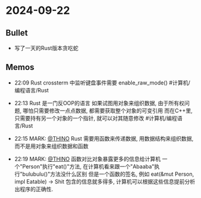 # 2024-09-22

## Bullet
- 写了一天的Rust版本贪吃蛇


## Memos

- 22:09 
	Rust crossterm 中监听键盘事件需要 enable_raw_mode()
	#计算机/编程语言/Rust 
	 
- 22:13 
	Rust 是一门反OOP的语言
	如果试图用对象来组织数据, 由于所有权问题, 哪怕只需要修改一点点数据, 都需要获取整个对象的可变引用
	而在C++里, 只需要持有另一个对象的一个指针, 就可以对其随意修改
	#计算机/编程语言/Rust 
	
	 
- 22:15 
	MARK: [@THINO](2024092222130012)
	Rust 需要用函数来传递数据, 用数据结构来组织数据, 而不是用对象来组织数据和函数
	
	 
- 22:19 
	MARK: [@THINO](2024092222150019)
	函数对比对象暴露更多的信息给计算机
	一个"Person"执行"eat()"方法, 在计算机看来跟一个"Abaaba"执行"bulubulu()"方法没什么区别
	但是一个函数的签名, 例如 eat(&mut Person, impl Eatable) -> Shit 包含的信息就多得多, 计算机可以根据这些信息提前分析出程序的正确性.
	
	 